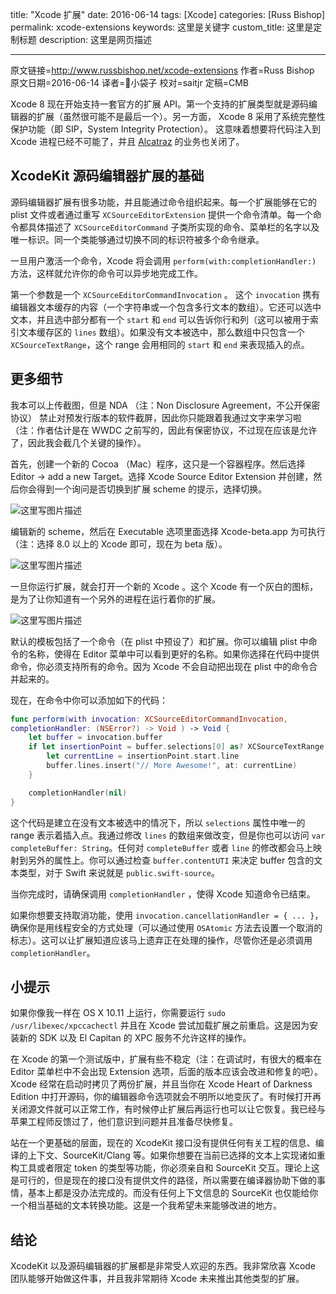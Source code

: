 title: "Xcode 扩展"
date: 2016-06-14
tags: [Xcode]
categories: [Russ Bishop]
permalink: xcode-extensions
keywords: 这里是关键字
custom_title: 这里是定制标题
description: 这里是网页描述

---
原文链接=http://www.russbishop.net/xcode-extensions
作者=Russ Bishop
原文日期=2016-06-14
译者=小袋子
校对=saitjr
定稿=CMB

<!--此处开始正文-->

Xcode 8 现在开始支持一套官方的扩展 API。第一个支持的扩展类型就是源码编辑器的扩展（虽然很可能不是最后一个）。另一方面， Xcode 8 采用了系统完整性保护功能（即 SIP，System Integrity Protection）。 这意味着想要将代码注入到 Xcode 进程已经不可能了，并且 [Alcatraz](http://alcatraz.io/) 的业务也关闭了。

<!--more-->

## XcodeKit 源码编辑器扩展的基础

源码编辑器扩展有很多功能，并且能通过命令组织起来。每一个扩展能够在它的 plist 文件或者通过重写 `XCSourceEditorExtension` 提供一个命令清单。每一个命令都具体描述了 `XCSourceEditorCommand` 子类所实现的命令、菜单栏的名字以及唯一标识。同一个类能够通过切换不同的标识符被多个命令继承。

一旦用户激活一个命令，Xcode 将会调用 `perform(with:completionHandler:)` 方法，这样就允许你的命令可以异步地完成工作。

第一个参数是一个 `XCSourceEditorCommandInvocation` 。 这个 `invocation` 携有编辑器文本缓存的内容（一个字符串或一个包含多行文本的数组）。它还可以选中文本，并且选中部分都有一个 `start` 和 `end` 可以告诉你行和列（这可以被用于索引文本缓存区的 `lines` 数组）。如果没有文本被选中，那么数组中只包含一个 `XCSourceTextRange`，这个 range 会用相同的 `start` 和 `end` 来表现插入的点。

## 更多细节

我本可以上传截图，但是 NDA （注：Non Disclosure Agreement，不公开保密协议） 禁止对预发行版本的软件截屏，因此你只能跟着我通过文字来学习啦（注：作者估计是在 WWDC 之前写的，因此有保密协议，不过现在应该是允许了，因此我会截几个关键的操作）。

首先，创建一个新的 Cocoa （Mac）程序，这只是一个容器程序。然后选择 Editor -> add a new Target。选择  Xcode Source Editor Extension 并创建，然后你会得到一个询问是否切换到扩展 scheme 的提示，选择切换。

![这里写图片描述](http://img.blog.csdn.net/20160621095215813)

编辑新的 scheme，然后在 Executable 选项里面选择 Xcode-beta.app 为可执行（注：选择 8.0 以上的 Xcode 即可，现在为 beta 版）。

![这里写图片描述](http://img.blog.csdn.net/20160621104506975)

一旦你运行扩展，就会打开一个新的 Xcode 。这个 Xcode 有一个灰白的图标，是为了让你知道有一个另外的进程在运行着你的扩展。

![这里写图片描述](http://img.blog.csdn.net/20160621115727975)

默认的模板包括了一个命令（在 plist 中预设了）和扩展。你可以编辑 plist 中命令的名称，使得在 Editor 菜单中可以看到更好的名称。如果你选择在代码中提供命令，你必须支持所有的命令。因为 Xcode 不会自动把出现在 plist 中的命令合并起来的。

现在，在命令中你可以添加如下的代码：

```swift
func perform(with invocation: XCSourceEditorCommandInvocation, 
completionHandler: (NSError?) -> Void ) -> Void {
    let buffer = invocation.buffer
    if let insertionPoint = buffer.selections[0] as? XCSourceTextRange {
        let currentLine = insertionPoint.start.line
        buffer.lines.insert("// More Awesome!", at: currentLine)
    }

    completionHandler(nil)
}
```

这个代码是建立在没有文本被选中的情况下，所以 `selections` 属性中唯一的 range 表示着插入点。我通过修改 `lines` 的数组来做改变，但是你也可以访问 `var completeBuffer: String`。任何对 `completeBuffer` 或者 `line` 的修改都会马上映射到另外的属性上。你可以通过检查 `buffer.contentUTI` 来决定 buffer 包含的文本类型，对于 Swift 来说就是 `public.swift-source`。

当你完成时，请确保调用 `completionHandler`  ，使得 Xcode 知道命令已结束。

如果你想要支持取消功能，使用 `invocation.cancellationHandler = { ... }`，确保你是用线程安全的方式处理（可以通过使用 `OSAtomic` 方法去设置一个取消的标志）。这可以让扩展知道应该马上遗弃正在处理的操作，尽管你还是必须调用 `completionHandler`。

## 小提示

如果你像我一样在 OS X 10.11 上运行，你需要运行 `sudo /usr/libexec/xpccachectl` 并且在 Xcode 尝试加载扩展之前重启。这是因为安装新的 SDK 以及 El Capitan 的 XPC 服务不允许这样的操作。 

在 Xcode 的第一个测试版中，扩展有些不稳定（注：在调试时，有很大的概率在 Editor 菜单栏中不会出现 Extension 选项，后面的版本应该会改进和修复的吧）。Xcode 经常在启动时拷贝了两份扩展，并且当你在  Xcode Heart of Darkness Edition 中打开源码，你的编辑器命令选项就会不明所以地变灰了。有时候打开再关闭源文件就可以正常工作，有时候停止扩展后再运行也可以让它恢复。我已经与苹果工程师反馈过了，他们意识到问题并且准备尽快修复。

站在一个更基础的层面，现在的 XcodeKit 接口没有提供任何有关工程的信息、编译的上下文、SourceKit/Clang 等。如果你想要在当前已选择的文本上实现诸如重构工具或者限定 token 的类型等功能，你必须亲自和 SourceKit 交互。理论上这是可行的，但是现在的接口没有提供文件的路径，所以需要在编译器协助下做的事情，基本上都是没办法完成的。而没有任何上下文信息的 SourceKit 也仅能给你一个相当基础的文本转换功能。这是一个我希望未来能够改进的地方。

## 结论

XcodeKit 以及源码编辑器的扩展都是非常受人欢迎的东西。我非常欣喜 Xcode 团队能够开始做这件事，并且我非常期待 Xcode 未来推出其他类型的扩展。